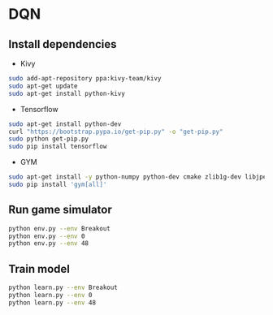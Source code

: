 # DQN
## Install dependencies
* Kivy
```bash
sudo add-apt-repository ppa:kivy-team/kivy
sudo apt-get update
sudo apt-get install python-kivy
```
* Tensorflow
```bash
sudo apt-get install python-dev
curl "https://bootstrap.pypa.io/get-pip.py" -o "get-pip.py"
sudo python get-pip.py
sudo pip install tensorflow
```
* GYM
```bash
sudo apt-get install -y python-numpy python-dev cmake zlib1g-dev libjpeg-dev xvfb libav-tools xorg-dev python-opengl swig
sudo pip install 'gym[all]'
```
## Run game simulator
```bash
python env.py --env Breakout
python env.py --env 0
python env.py --env 48
```
## Train model
```bash
python learn.py --env Breakout
python learn.py --env 0
python learn.py --env 48
```


